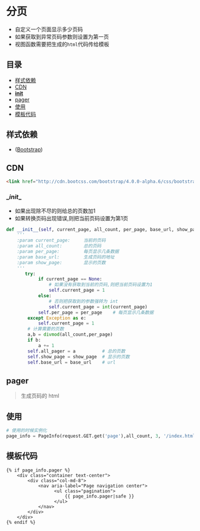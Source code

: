 # 分页
- 自定义一个页面显示多少页码
- 如果获取到异常页码参数则设置为第一页
- 视图函数需要把生成的`html`代码传给模板

## 目录
- [样式依赖](#样式依赖)
- [CDN](#CDN)
- [__init__](#__init__)
- [pager](#pager)
- [使用](#使用)
- [模板代码](#模板代码)

## 样式依赖
- ([Bootstrap](http://v3.bootcss.com/css/))

## CDN

```html
<link href="http://cdn.bootcss.com/bootstrap/4.0.0-alpha.6/css/bootstrap.min.css" rel="stylesheet">
```

### \__init__
- 如果出现除不尽的则给总的页数加1
- 如果转换页码出现错误,则把当前页码设置为第1页

```python
def __init__(self, current_page, all_count, per_page, base_url, show_page=11):
    '''
    :param current_page:     当前的页码
    :param all_count:        总的页码
    :param per_page:         每页显示几条数据
    :param base_url:         生成页码的地址
    :param show_page:        显示的页数
    '''
       try:
            if current_page == None:
                # 如果没有获取到当前的页码,则把当前页码设置为1
                self.current_page = 1
            else:
                # 否则把获取到的参数强转为 int
                self.current_page = int(current_page)
            self.per_page = per_page    # 每页显示几条数据
        except Exception as e:
            self.current_page = 1
        # 计算需要的页数
        a,b = divmod(all_count,per_page)
        if b:
            a += 1
        self.all_pager = a          # 总的页数
        self.show_page = show_page  # 显示的页数
        self.base_url = base_url    # url
```

## pager
>生成页码的 html

## 使用

``` python
# 使用的时候实例化
page_info = PageInfo(request.GET.get('page'),all_count, 3, '/index.html')
```
## 模板代码

```
{% if page_info.pager %}
    <div class="container text-center">
        <div class="col-md-8">
            <nav aria-label="Page navigation center">
                  <ul class="pagination">
                      {{ page_info.pager|safe }}
                  </ul>
            </nav>
        </div>
    </div>
{% endif %}
```


